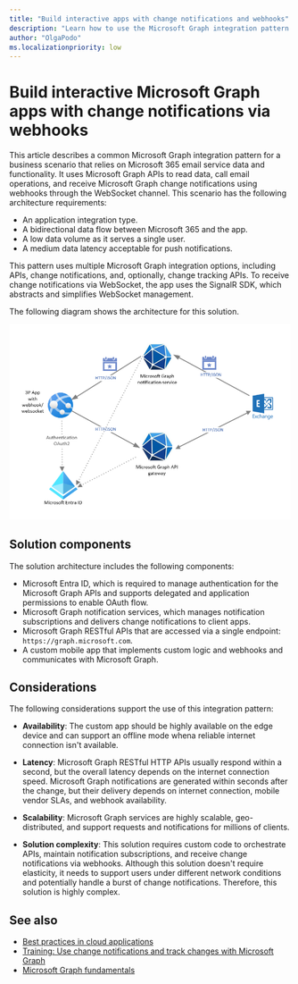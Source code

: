 ```yaml
---
title: "Build interactive apps with change notifications and webhooks"
description: "Learn how to use the Microsoft Graph integration pattern for interactive apps that use change notifications."
author: "OlgaPodo"
ms.localizationpriority: low
---
```


# Build interactive Microsoft Graph apps with change notifications via webhooks

This article describes a common Microsoft Graph integration pattern for a business scenario that relies on Microsoft 365 email service data and functionality. It uses Microsoft Graph APIs to read data, call email operations, and receive Microsoft Graph change notifications using webhooks through the WebSocket channel. This scenario has the following architecture requirements:

- An application integration type.
- A bidirectional data flow between Microsoft 365 and the app.
- A low data volume as it serves a single user.
- A medium data latency acceptable for push notifications.
  
This pattern uses multiple Microsoft Graph integration options, including APIs, change notifications, and, optionally, change tracking APIs. To receive change notifications via WebSocket, the app uses the SignalR SDK, which abstracts and simplifies WebSocket management.

The following diagram shows the architecture for this solution.

![A diagram that shows how the Microsoft Graph notification service interacts with Exchange, Microsoft Graph REST APIs, an app with webhook, and Microsoft Entra ID for authentication](.././images/hybridapiwebhooks.png)

## Solution components

The solution architecture includes the following components:

- Microsoft Entra ID, which is required to manage authentication for the Microsoft Graph APIs and supports delegated and application permissions to enable OAuth flow.
- Microsoft Graph notification services, which manages notification subscriptions and delivers change notifications to client apps.
- Microsoft Graph RESTful APIs that are accessed via a single endpoint: `https://graph.microsoft.com`.
- A custom mobile app that implements custom logic and webhooks and communicates with Microsoft Graph. 

## Considerations

The following considerations support the use of this integration pattern:

- **Availability**: The custom app should be highly available on the edge device and can support an offline mode whena reliable internet connection isn't available.

- **Latency**: Microsoft Graph RESTful HTTP APIs usually respond within a second, but the overall latency depends on the internet connection speed. Microsoft Graph notifications are generated within seconds after the change, but their delivery depends on internet connection, mobile vendor SLAs, and webhook availability.

- **Scalability**: Microsoft Graph services are highly scalable, geo-distributed, and support requests and notifications for millions of clients.

- **Solution complexity**: This solution requires custom code to orchestrate APIs, maintain notification subscriptions, and receive change notifications via webhooks. Although this solution doesn't require elasticity, it needs to support users under different network conditions and potentially handle a burst of change notifications. Therefore, this solution is highly complex.

## See also

- [Best practices in cloud applications]([./../webhooks.md](https://learn.microsoft.com/en-us/azure/architecture/best-practices/index-best-practices))
- [Training: Use change notifications and track changes with Microsoft Graph](/training/modules/msgraph-changenotifications-trackchanges)
- [Microsoft Graph fundamentals](/training/basics-learn-graph)

